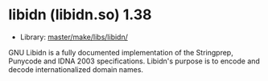# libidn (libidn.so) 1.38
 - Library: [master/make/libs/libidn/](https://github.com/Freetz-NG/freetz-ng/tree/master/make/libs/libidn/)

GNU Libidn is a fully documented implementation of the Stringprep, Punycode and IDNA 2003 specifications. Libidn's purpose is to encode and decode internationalized domain names.
